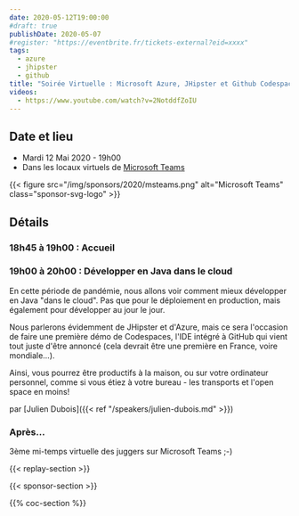 ```yaml
---
date: 2020-05-12T19:00:00
#draft: true
publishDate: 2020-05-07
#register: "https://eventbrite.fr/tickets-external?eid=xxxx"
tags:
  - azure
  - jhipster
  - github
title: "Soirée Virtuelle : Microsoft Azure, JHipster et Github Codespaces"
videos:
  - https://www.youtube.com/watch?v=2NotddfZoIU
---
```


## Date et lieu

- Mardi 12 Mai 2020 - 19h00
- Dans les locaux virtuels de [Microsoft Teams](https://aka.ms/parisjuglive)

{{< figure src="/img/sponsors/2020/msteams.png" alt="Microsoft Teams" class="sponsor-svg-logo" >}}

## Détails

### 18h45 à 19h00 : Accueil

### 19h00 à 20h00 : Développer en Java dans le cloud

En cette période de pandémie, nous allons voir comment mieux développer en Java "dans le cloud". Pas que pour le déploiement en production, mais également pour développer au jour le jour.

Nous parlerons évidemment de JHipster et d'Azure, mais ce sera l'occasion de faire une première démo de Codespaces, l'IDE intégré à GitHub qui vient tout juste d'être annoncé (cela devrait être une première en France, voire mondiale...).

Ainsi, vous pourrez être productifs à la maison, ou sur votre ordinateur personnel, comme si vous étiez à votre bureau - les transports et l'open space en moins!

par [Julien Dubois]({{< ref "/speakers/julien-dubois.md" >}})

### Après…

3ème mi-temps virtuelle des juggers sur Microsoft Teams ;-)

{{< replay-section >}}

{{< sponsor-section >}}

{{% coc-section %}}
